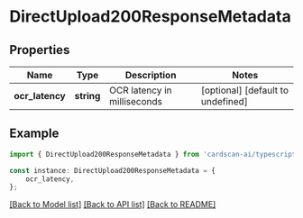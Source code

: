 # DirectUpload200ResponseMetadata


## Properties

Name | Type | Description | Notes
------------ | ------------- | ------------- | -------------
**ocr_latency** | **string** | OCR latency in milliseconds | [optional] [default to undefined]

## Example

```typescript
import { DirectUpload200ResponseMetadata } from 'cardscan-ai/typescript';

const instance: DirectUpload200ResponseMetadata = {
    ocr_latency,
};
```

[[Back to Model list]](../README.md#documentation-for-models) [[Back to API list]](../README.md#documentation-for-api-endpoints) [[Back to README]](../README.md)
